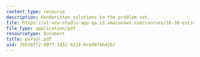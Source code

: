 ```yaml
---
content_type: resource
description: Handwritten solutions to the problem set.
file: https://ol-ocw-studio-app-qa.s3.amazonaws.com/courses/16-30-estimation-and-control-of-aerospace-systems-spring-2004/76838ff2d0f71d3281146ced8feb42b7_ps7sol.pdf
file_type: application/pdf
resourcetype: Document
title: ps7sol.pdf
uid: 76838ff2-d0f7-1d32-8114-6ced8feb42b7
---
```

